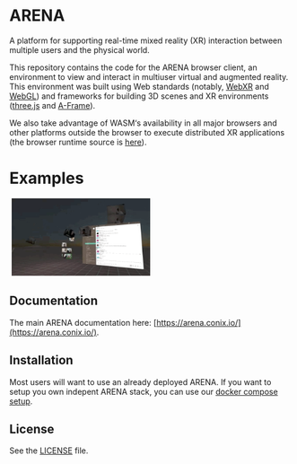 # ARENA
A platform for supporting real-time mixed reality (XR) interaction between multiple users and the physical world. 

This repository contains the code for the ARENA browser client, an environment to view and interact in multiuser virtual and augmented reality. This environment was built using Web standards (notably, [WebXR](https://www.w3.org/TR/webxr/) and [WebGL](https://www.khronos.org/webgl/)) and frameworks for building 3D scenes and XR environments ([three.js](https://threejs.org/) and [A-Frame](https://aframe.io/)).

We also take advantage of WASM‘s availability in all major browsers and other platforms outside the browser to execute distributed XR applications (the browser runtime source is [here](https://github.com/conix-center/arena-runtime-browser)).

# Examples

  <img alt="" src="images/a1.gif" width="49%">
  <img alt="" src="images/a2.gif" width="49%">
  <img alt="" src="images/a3.gif" width="49%">
  <img alt="" src="images/a4.gif" width="49%">
  
## Documentation
The main ARENA documentation here: [https://arena.conix.io/](https://arena.conix.io/).

## Installation

Most users will want to use an already deployed ARENA. If you want to setup you own indepent ARENA stack, you can use our [docker compose setup](https://github.com/conix-center/arena-services-docker).

## License

See the [LICENSE](LICENSE) file.
